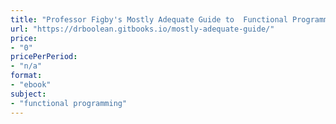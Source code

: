```yaml
---
title: "Professor Figby's Mostly Adequate Guide to  Functional Programming"
url: "https://drboolean.gitbooks.io/mostly-adequate-guide/"
price: 
- "0"
pricePerPeriod: 
- "n/a"
format: 
- "ebook"
subject: 
- "functional programming"
---
```

